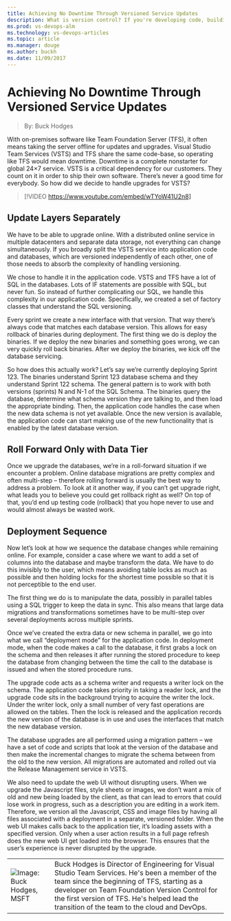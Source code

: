 ```yaml
---
title: Achieving No Downtime Through Versioned Service Updates
description: What is version control? If you're developing code, building websites, or writing documentation, using version control is essential to protect your work.
ms.prod: vs-devops-alm
ms.technology: vs-devops-articles
ms.topic: article
ms.manager: douge
ms.author: buckh
ms.date: 11/09/2017
---
```


# Achieving No Downtime Through Versioned Service Updates
> By: Buck Hodges

With on-premises software like Team Foundation Server (TFS), it often
means taking the server offline for updates and upgrades. Visual Studio
Team Services (VSTS) and TFS share the same code-base, so operating like
TFS would mean downtime. Downtime is a complete nonstarter for global
24×7 service. VSTS is a critical dependency for our customers. They
count on it in order to ship their own software. There’s never a good
time for everybody. So how did we decide to handle upgrades for
VSTS?

> [!VIDEO https://www.youtube.com/embed/wTYoW41U2n8]

## Update Layers Separately

We have to be able to upgrade online. With a distributed online service
in multiple datacenters and separate data storage, not everything can
change simultaneously. If you broadly split the VSTS service into
application code and databases, which are versioned independently of
each other, one of those needs to absorb the complexity of handling
versioning.

We chose to handle it in the application code. VSTS and TFS have a lot
of SQL in the databases. Lots of IF statements are possible with SQL,
but never fun. So instead of further complicating our SQL, we handle
this complexity in our application code. Specifically, we created a set
of factory classes that understand the SQL versioning.

Every sprint we create a new interface with that version. That way
there’s always code that matches each database version. This allows
for easy rollback of binaries during deployment. The first thing we do
is deploy the binaries. If we deploy the new binaries and something goes
wrong, we can very quickly roll back binaries. After we deploy the
binaries, we kick off the database servicing.

So how does this actually work? Let’s say we’re currently deploying
Sprint 123. The binaries understand Sprint 123 database schema and they
understand Sprint 122 schema. The general pattern is to work with both
versions (sprints) N and N-1 of the SQL Schema. The binaries query the
database, determine what schema version they are talking to, and then
load the appropriate binding. Then, the application code handles the
case when the new data schema is not yet available. Once the new version
is available, the application code can start making use of the new
functionality that is enabled by the latest database version.

## Roll Forward Only with Data Tier

Once we upgrade the databases, we’re in a roll-forward situation if we
encounter a problem. Online database migrations are pretty complex and
often multi-step – therefore rolling forward is usually the best way to
address a problem. To look at it another way, if you can’t get upgrade
right, what leads you to believe you could get rollback right as well?
On top of that, you’d end up testing code (rollback) that you hope never
to use and would almost always be wasted work.

## Deployment Sequence

Now let’s look at how we sequence the database changes while remaining
online. For example, consider a case where we want to add a set of
columns into the database and maybe transform the data. We have to do
this invisibly to the user, which means avoiding table locks as much as
possible and then holding locks for the shortest time possible so that
it is not perceptible to the end user.

The first thing we do is to manipulate the data, possibly in parallel
tables using a SQL trigger to keep the data in sync. This also means
that large data migrations and transformations sometimes have to be
multi-step over several deployments across multiple sprints.

Once we’ve created the extra data or new schema in parallel, we go into
what we call “deployment mode” for the application code. In deployment
mode, when the code makes a call to the database, it first grabs a lock
on the schema and then releases it after running the stored procedure to
keep the database from changing between the time the call to the
database is issued and when the stored procedure runs.

The upgrade code acts as a schema writer and requests a writer lock on
the schema. The application code takes priority in taking a reader lock,
and the upgrade code sits in the background trying to acquire the writer
the lock. Under the writer lock, only a small number of very fast
operations are allowed on the tables. Then the lock is released and the
application records the new version of the database is in use and uses
the interfaces that match the new database version.

The database upgrades are all performed using a migration pattern – we
have a set of code and scripts that look at the version of the database
and then make the incremental changes to migrate the schema between from
the old to the new version. All migrations are automated and rolled out
via the Release Management service in VSTS.

We also need to update the web UI without disrupting users. When we
upgrade the Javascript files, style sheets or images, we don’t want a
mix of old and new being loaded by the client, as that can lead to
errors that could lose work in progress, such as a description you are
editing in a work item. Therefore, we version all the Javascript, CSS
and image files by having all files associated with a deployment in a
separate, versioned folder. When the web UI makes calls back to the
application tier, it’s loading assets with a specified version. Only
when a user action results in a full page refresh does the new web UI
get loaded into the browser. This ensures that the user’s experience is
never disrupted by the upgrade.

|             |                           |
|-------------|---------------------------|
|![Image: Buck Hodges, MSFT](https://secure.gravatar.com/avatar/baad17c3a2d3ea8fffc392f9dd209426?s=130&d=mm&r=g)|Buck Hodges is Director of Engineering for Visual Studio Team Services. He's been a member of the team since the beginning of TFS, starting as a developer on Team Foundation Version Control for the first version of TFS. He's helped lead the transition of the team to the cloud and DevOps.|